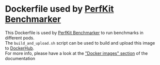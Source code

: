# Dockerfile used by [PerfKit Benchmarker](https://github.com/marcomicera/PerfKitBenchmarker)

This Dockerfile is used by [PerfKit Benchmarker](https://github.com/marcomicera/PerfKitBenchmarker) to run benchmarks in different pods.\
The `build_and_upload.sh` script can be used to build and upload this image to [DockerHub](https://hub.docker.com/).\
For more info, please have a look at the ["Docker images" section](../doc/README.md#docker-images) of the documentation 
